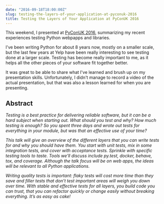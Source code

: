 ```yaml
---
date: "2016-09-18T18:00:00Z"
slug: testing-the-layers-of-your-application-at-pyconuk-2016
title: Testing the Layers of Your Application at PyConUK 2016
---
```


This weekend, I presented at [PyConUK 2016][1], summarizing my recent
experiences testing Python webpapps and libraries.

I've been writing Python for about 8 years now, mostly on a smaller scale, but
the last few years at Yelp have been really interesting to see testing done at a
larger scale. Testing has become really important to me, as it helps all the
other pieces of your software fit together better.

It was great to be able to share what I've learned and brush up on my
presentation skills. Unfortunately, I didn't manage to record a video of the
actual presentation, but that was also a lesson learned for when you are
presenting.

## Abstract

_Testing is a best practice for delivering reliable software, but it can be a
hard subject when starting out. What should you test and why? How much testing
is enough? So you spent three days and wrote out tests for everything in your
module, but was that an effective use of your time?_

_This talk will give an overview of the different layers that you can write
tests for and why you should have them. You start with unit tests, mix in some
integration tests, and cover with acceptance tests. Sprinkle with specific
testing tools to taste. Tools we’ll discuss include py.test, docker, behave,
tox, and coverage. Although the talk focus will be on web apps, the ideas will
be relevant to all Python applications._

_Writing quality tests is important: flaky tests will cost more time than they
save and filler tests that don’t test important areas will weigh you down over
time. With stable and effective tests for all layers, you build code you can
trust, that you can refactor quickly or change easily without breaking
everything. It’s as easy as cake!_

<script async class="speakerdeck-embed" data-id="0abd7ed7db86400dac9dd882b66cc323" data-ratio="1.77777777777778" src="//speakerdeck.com/assets/embed.js"></script>

[1]: http://2016.pyconuk.org/
